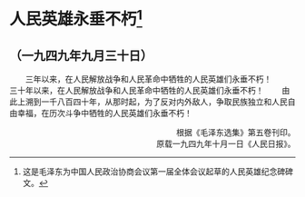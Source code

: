 # 人民英雄永垂不朽[^1]
## （一九四九年九月三十日）

&emsp;&emsp;三年以来，在人民解放战争和人民革命中牺牲的人民英雄们永垂不朽！
&emsp;&emsp;三十年以来，在人民解放战争和人民革命中牺牲的人民英雄们永垂不朽！
&emsp;&emsp;由此上溯到一千八百四十年，从那时起，为了反对内外敌人，争取民族独立和人民自由幸福，在历次斗争中牺牲的人民英雄们永垂不朽！
<p align="right">根据《毛泽东选集》第五卷刊印。<br>原载一九四九年十月一日《人民日报》。<p>

[^1]: 这是毛泽东为中国人民政治协商会议第一届全体会议起草的人民英雄纪念碑碑文。